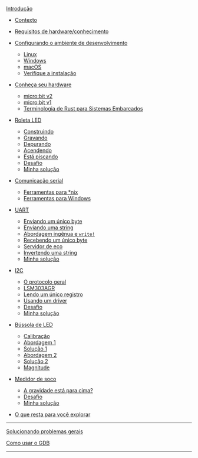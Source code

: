 [Introdução](README.md)

- [Contexto](01-background/README.md)

- [Requisitos de hardware/conhecimento](02-requirements/README.md)

- [Configurando o ambiente de desenvolvimento](03-setup/README.md)
  - [Linux](03-setup/linux.md)
  - [Windows](03-setup/windows.md)
  - [macOS](03-setup/macos.md)
  - [Verifique a instalação](03-setup/verify.md)

- [Conheça seu hardware](04-meet-your-hardware/README.md)
  - [micro:bit v2](04-meet-your-hardware/microbit-v2.md)
  - [micro:bit v1](04-meet-your-hardware/microbit-v1.md)
  - [Terminologia de Rust para Sistemas Embarcados](04-meet-your-hardware/terminology.md)

- [Roleta LED](05-led-roulette/README.md)
  - [Construindo](05-led-roulette/build-it.md)
  - [Gravando](05-led-roulette/flash-it.md)
  - [Depurando](05-led-roulette/debug-it.md)
  - [Acendendo](05-led-roulette/light-it-up.md)
  - [Está piscando](05-led-roulette/it-blinks.md)
  - [Desafio](05-led-roulette/the-challenge.md)
  - [Minha solução](05-led-roulette/my-solution.md)

- [Comunicação serial](06-serial-communication/README.md)
  - [Ferramentas para \*nix](06-serial-communication/nix-tooling.md)
  - [Ferramentas para Windows](06-serial-communication/windows-tooling.md)

- [UART](07-uart/README.md)
  - [Enviando um único byte](07-uart/send-a-single-byte.md)
  - [Enviando uma string](07-uart/send-a-string.md)
  - [Abordagem ingênua e `write!`](07-uart/naive-approch-write.md)
  - [Recebendo um único byte](07-uart/receive-a-single-byte.md)
  - [Servidor de eco](07-uart/echo-server.md)
  - [Invertendo uma string](07-uart/reverse-a-string.md)
  - [Minha solução](07-uart/my-solution.md)

- [I2C](08-i2c/README.md)
  - [O protocolo geral](08-i2c/the-general-protocol.md)
  - [LSM303AGR](08-i2c/lsm303agr.md)
  - [Lendo um único registro](08-i2c/read-a-single-register.md)
  - [Usando um driver](08-i2c/using-a-driver.md)
  - [Desafio](08-i2c/the-challenge.md)
  - [Minha solução](08-i2c/my-solution.md)

- [Bússola de LED](09-led-compass/README.md)
  - [Calibração](09-led-compass/calibration.md)
  - [Abordagem 1](09-led-compass/take-1.md)
  - [Solução 1](09-led-compass/solution-1.md)
  - [Abordagem 2](09-led-compass/take-2.md)
  - [Solução 2](09-led-compass/solution-2.md)
  - [Magnitude](09-led-compass/magnitude.md)

- [Medidor de soco](10-punch-o-meter/README.md)
  - [A gravidade está para cima?](10-punch-o-meter/gravity-is-up.md)
  - [Desafio](10-punch-o-meter/the-challenge.md)
  - [Minha solução](10-punch-o-meter/my-solution.md)

- [O que resta para você explorar](explore.md)

---

[Solucionando problemas gerais](appendix/1-general-troubleshooting/README.md)

[Como usar o GDB](appendix/2-how-to-use-gdb/README.md)

<!-- - [Async IO: The future](17-async-io-the-future/README.md) -->
<!--     - [Timer](17-async-io-the-future/timer.md) -->
<!--     - [Serial](17-async-io-the-future/serial.md) -->
<!--     - [The challenge](17-async-io-the-future/the-challenge.md) -->
<!--     - [My solution](17-async-io-the-future/my-solution.md) -->
<!--     - [Another challenge](17-async-io-the-future/another-challenge.md) -->
<!--     - [My other solution](17-async-io-the-future/my-other-solution.md) -->
<!--     - [More challenges](17-async-io-the-future/more-challenges.md) -->

---
